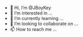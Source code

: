 - 👋 Hi, I’m @JBoyKey
- 👀 I’m interested in ...
- 🌱 I’m currently learning ...
- 💞️ I’m looking to collaborate on ...
- 📫 How to reach me ...

<!---
JBoyKey/JBoyKey is a ✨ special ✨ repository because its `README.md` (this file) appears on your GitHub profile.
You can click the Preview link to take a look at your changes.
--->
